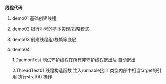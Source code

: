 **线程代码**

1. demo01 基础创建线程
2. demo02 银行叫号的基本实现/策略模式
3. demo03 创建线程组/栈帧等底层
4. demo04 

    1.DaemonTest   测试守护线程在所有非守护线程退出后 自动退出
    
    2.ThreadTest01 线程构造函数 注入runnable接口 类型内部中相当target的引用 执行strat0() 操作